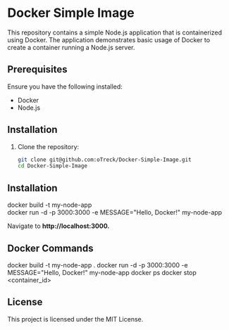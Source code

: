 # Docker Simple Image

This repository contains a simple Node.js application that is containerized using Docker. The application demonstrates basic usage of Docker to create a container running a Node.js server.

## Prerequisites

Ensure you have the following installed:

- Docker
- Node.js

## Installation

1. Clone the repository:

   ```bash
   git clone git@github.com:oTreck/Docker-Simple-Image.git
   cd Docker-Simple-Image

## Installation
docker build -t my-node-app <br>
docker run -d -p 3000:3000 -e MESSAGE="Hello, Docker!" my-node-app


Navigate to <b> http://localhost:3000.</b>

##  Docker Commands
docker build -t my-node-app .
docker run -d -p 3000:3000 -e MESSAGE="Hello, Docker!" my-node-app
docker ps
docker stop <container_id>

##  License
This project is licensed under the MIT License.

